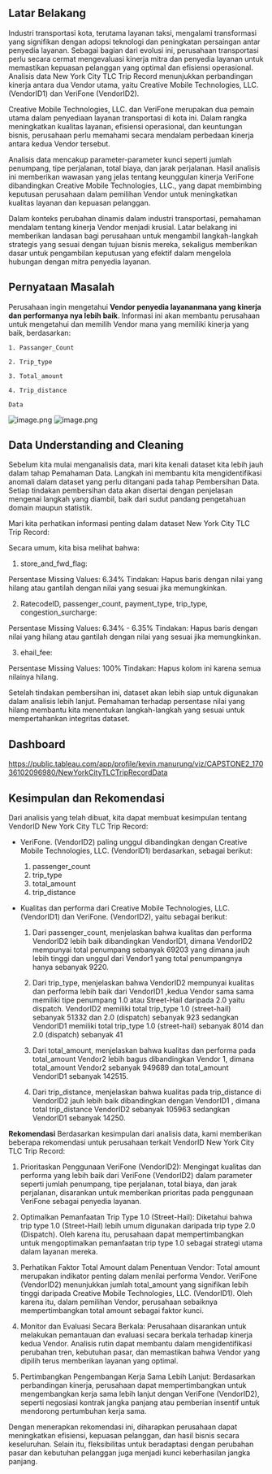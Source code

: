 ## Latar Belakang
Industri transportasi kota, terutama layanan taksi, mengalami transformasi yang signifikan dengan adopsi teknologi dan peningkatan persaingan antar penyedia layanan. Sebagai bagian dari evolusi ini, perusahaan transportasi perlu secara cermat mengevaluasi kinerja mitra dan penyedia layanan untuk memastikan kepuasan pelanggan yang optimal dan efisiensi operasional. Analisis data New York City TLC Trip Record menunjukkan perbandingan kinerja antara dua Vendor utama, yaitu Creative Mobile Technologies, LLC. (VendorID1) dan VeriFone (VendorID2).

Creative Mobile Technologies, LLC. dan VeriFone merupakan dua pemain utama dalam penyediaan layanan transportasi di kota ini. Dalam rangka meningkatkan kualitas layanan, efisiensi operasional, dan keuntungan bisnis, perusahaan perlu memahami secara mendalam perbedaan kinerja antara kedua Vendor tersebut.

Analisis data mencakup parameter-parameter kunci seperti jumlah penumpang, tipe perjalanan, total biaya, dan jarak perjalanan. Hasil analisis ini memberikan wawasan yang jelas tentang keunggulan kinerja VeriFone dibandingkan Creative Mobile Technologies, LLC., yang dapat membimbing keputusan perusahaan dalam pemilihan Vendor untuk meningkatkan kualitas layanan dan kepuasan pelanggan.

Dalam konteks perubahan dinamis dalam industri transportasi, pemahaman mendalam tentang kinerja Vendor menjadi krusial. Latar belakang ini memberikan landasan bagi perusahaan untuk mengambil langkah-langkah strategis yang sesuai dengan tujuan bisnis mereka, sekaligus memberikan dasar untuk pengambilan keputusan yang efektif dalam mengelola hubungan dengan mitra penyedia layanan.  

## Pernyataan Masalah
Perusahaan ingin mengetahui **Vendor penyedia layananmana yang kinerja dan performanya nya lebih baik**. Informasi ini akan membantu perusahaan untuk mengetahui dan memilih Vendor mana yang memiliki kinerja yang baik, berdasarkan:

    1. Passanger_Count 

    2. Trip_type  

    3. Total_amount

    4. Trip_distance

    Data
![image.png](attachment:image.png)
![image.png](attachment:image.png)

## Data Understanding and Cleaning
Sebelum kita mulai menganalisis data, mari kita kenali dataset kita lebih jauh dalam tahap Pemahaman Data. Langkah ini membantu kita mengidentifikasi anomali dalam dataset yang perlu ditangani pada tahap Pembersihan Data. Setiap tindakan pembersihan data akan disertai dengan penjelasan mengenai langkah yang diambil, baik dari sudut pandang pengetahuan domain maupun statistik.

Mari kita perhatikan informasi penting dalam dataset New York City TLC Trip Record:

Secara umum, kita bisa melihat bahwa:
1. store_and_fwd_flag:

Persentase Missing Values: 6.34%
Tindakan: Hapus baris dengan nilai yang hilang atau gantilah dengan nilai yang sesuai jika memungkinkan.

2. RatecodeID, passenger_count, payment_type, trip_type, congestion_surcharge:

Persentase Missing Values: 6.34% - 6.35%
Tindakan: Hapus baris dengan nilai yang hilang atau gantilah 
dengan nilai yang sesuai jika memungkinkan.

3. ehail_fee:

Persentase Missing Values: 100%
Tindakan: Hapus kolom ini karena semua nilainya hilang.

Setelah tindakan pembersihan ini, dataset akan lebih siap untuk digunakan dalam analisis lebih lanjut. Pemahaman terhadap persentase nilai yang hilang membantu kita menentukan langkah-langkah yang sesuai untuk mempertahankan integritas dataset.

## Dashboard
https://public.tableau.com/app/profile/kevin.manurung/viz/CAPSTONE2_17036102096980/NewYorkCityTLCTripRecordData

## Kesimpulan dan Rekomendasi 

Dari analisis yang telah dibuat, kita dapat membuat kesimpulan tentang VendorID New York City TLC Trip Record:

* VeriFone. (VendorID2) paling unggul dibandingkan dengan Creative Mobile Technologies, LLC. (VendorID1) berdasarkan, sebagai berikut: 

    1. passenger_count
    2. trip_type
    3. total_amount
    4. trip_distance

* Kualitas dan performa dari Creative Mobile Technologies, LLC. (VendorID1) dan VeriFone. (VendorID2), yaitu sebagai berikut:

    1. Dari passenger_count, menjelaskan bahwa kualitas dan performa VendorID2 lebih baik dibandingkan VendorID1, dimana VendorID2 mempunyai total penumpang sebanyak 69203 yang dimana jauh lebih tinggi dan unggul dari Vendor1 yang total penumpangnya hanya sebanyak 9220.
    
    2. Dari trip_type, menjelaskan bahwa VendorID2 mempunyai kualitas dan performa lebih baik dari VendorID1 ,kedua Vendor sama sama memiliki tipe penumpang 1.0 atau Street-Hail daripada 2.0 yaitu dispatch. VendorID2 memiliki total trip_type 1.0 (street-hail) sebanyak 51332 dan 2.0 (dispatch) sebanyak 923 sedangkan VendorID1 memiliki total trip_type 1.0 (street-hail) sebanyak 8014 dan 2.0 (dispatch) sebanyak 41

    3. Dari total_amount, menjelaskan bahwa kualitas dan performa pada total_amount Vendor2 lebih bagus dibandingkan Vendor 1, dimana total_amount Vendor2 sebanyak 949689 dan total_amount VendorID1 sebanyak 142515.

    5. Dari trip_distance, menjelaskan bahwa kualitas pada trip_distance di VendorID2 jauh lebih baik dibandingkan dengan VendorID1 , dimana total trip_distance VendorID2 sebanyak 105963 sedangkan VendorID1 sebanyak 14250.

**Rekomendasi**
Berdasarkan kesimpulan dari analisis data, kami memberikan beberapa rekomendasi untuk perusahaan terkait VendorID New York City TLC Trip Record:

1. Prioritaskan Penggunaan VeriFone (VendorID2):
Mengingat kualitas dan performa yang lebih baik dari VeriFone (VendorID2) dalam parameter seperti jumlah penumpang, tipe perjalanan, total biaya, dan jarak perjalanan, disarankan untuk memberikan prioritas pada penggunaan VeriFone sebagai penyedia layanan.

2. Optimalkan Pemanfaatan Trip Type 1.0 (Street-Hail):
Diketahui bahwa trip type 1.0 (Street-Hail) lebih umum digunakan daripada trip type 2.0 (Dispatch). Oleh karena itu, perusahaan dapat mempertimbangkan untuk mengoptimalkan pemanfaatan trip type 1.0 sebagai strategi utama dalam layanan mereka.

3. Perhatikan Faktor Total Amount dalam Penentuan Vendor:
Total amount merupakan indikator penting dalam menilai performa Vendor. VeriFone (VendorID2) menunjukkan jumlah total_amount yang signifikan lebih tinggi daripada Creative Mobile Technologies, LLC. (VendorID1). Oleh karena itu, dalam pemilihan Vendor, perusahaan sebaiknya mempertimbangkan total amount sebagai faktor kunci.

4. Monitor dan Evaluasi Secara Berkala:
Perusahaan disarankan untuk melakukan pemantauan dan evaluasi secara berkala terhadap kinerja kedua Vendor. Analisis rutin dapat membantu dalam mengidentifikasi perubahan tren, kebutuhan pasar, dan memastikan bahwa Vendor yang dipilih terus memberikan layanan yang optimal.

5. Pertimbangkan Pengembangan Kerja Sama Lebih Lanjut:
Berdasarkan perbandingan kinerja, perusahaan dapat mempertimbangkan untuk mengembangkan kerja sama lebih lanjut dengan VeriFone (VendorID2), seperti negosiasi kontrak jangka panjang atau pemberian insentif untuk mendorong pertumbuhan kerja sama.

Dengan menerapkan rekomendasi ini, diharapkan perusahaan dapat meningkatkan efisiensi, kepuasan pelanggan, dan hasil bisnis secara keseluruhan. Selain itu, fleksibilitas untuk beradaptasi dengan perubahan pasar dan kebutuhan pelanggan juga menjadi kunci keberhasilan jangka panjang.




